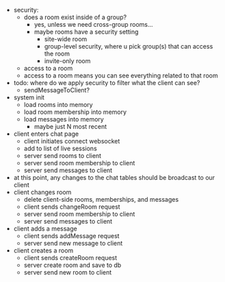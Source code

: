 * security:
	* does a room exist inside of a group?
		* yes, unless we need cross-group rooms...
		* maybe rooms have a security setting
			* site-wide room
			* group-level security, where u pick group(s) that can access the room
			* invite-only room
	* access to a room 
	* access to a room means you can see everything related to that room 
* todo: where do we apply security to filter what the client can see?
    * sendMessageToClient?
* system init
	* load rooms into memory
	* load room membership into memory
	* load messages into memory
		* maybe just N most recent
* client enters chat page
	* client initiates connect websocket
	* add to list of live sessions
	* server send rooms to client
	* server send room membership to client
	* server send messages to client
* at this point, any changes to the chat tables should be broadcast to our client
* client changes room
	* delete client-side rooms, memberships, and messages
	* client sends changeRoom request
	* server send room membership to client
	* server send messages to client
* client adds a message
	* client sends addMessage request
	* server send new message to client
* client creates a room
	* client sends createRoom request
	* server create room and save to db
	* server send new room to client
